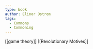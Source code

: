 ```yaml
---
type: book
author: Elinor Ostrom
tags:
  - Commons
  - Commoning
---
```

[[game theory]]
[[Revolutionary Motives]]
